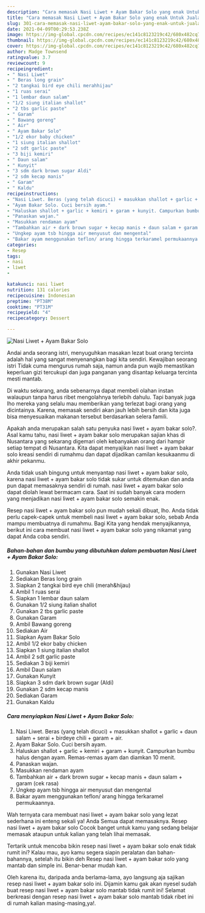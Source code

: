 ```yaml
---
description: "Cara memasak Nasi Liwet + Ayam Bakar Solo yang enak Untuk Jualan"
title: "Cara memasak Nasi Liwet + Ayam Bakar Solo yang enak Untuk Jualan"
slug: 301-cara-memasak-nasi-liwet-ayam-bakar-solo-yang-enak-untuk-jualan
date: 2021-04-09T00:29:53.238Z
image: https://img-global.cpcdn.com/recipes/ec141c8123219c42/680x482cq70/nasi-liwet-ayam-bakar-solo-foto-resep-utama.jpg
thumbnail: https://img-global.cpcdn.com/recipes/ec141c8123219c42/680x482cq70/nasi-liwet-ayam-bakar-solo-foto-resep-utama.jpg
cover: https://img-global.cpcdn.com/recipes/ec141c8123219c42/680x482cq70/nasi-liwet-ayam-bakar-solo-foto-resep-utama.jpg
author: Madge Townsend
ratingvalue: 3.7
reviewcount: 9
recipeingredient:
- " Nasi Liwet"
- " Beras long grain"
- "2 tangkai bird eye chili merahhijau"
- "1 ruas serai"
- "1 lembar daun salam"
- "1/2 siung italian shallot"
- "2 tbs garlic paste"
- " Garam"
- " Bawang goreng"
- " Air"
- " Ayam Bakar Solo"
- "1/2 ekor baby chicken"
- "1 siung italian shallot"
- "2 sdt garlic paste"
- "3 biji kemiri"
- " Daun salam"
- " Kunyit"
- "3 sdm dark brown sugar Aldi"
- "2 sdm kecap manis"
- " Garam"
- " Kaldu"
recipeinstructions:
- "Nasi Liwet. Beras (yang telah dicuci) + masukkan shallot + garlic + daun salam + serai + birdeye chili + garam + air."
- "Ayam Bakar Solo. Cuci bersih ayam."
- "Haluskan shallot + garlic + kemiri + garam + kunyit. Campurkan bumbu halus dengan ayam. Remas-remas ayam dan diamkan 10 menit."
- "Panaskan wajan."
- "Masukkan rendaman ayam"
- "Tambahkan air + dark brown sugar + kecap manis + daun salam + garam (cek rasa)"
- "Ungkep ayam tsb hingga air menyusut dan mengental"
- "Bakar ayam menggunakan teflon/ arang hingga terkaramel permukaannya."
categories:
- Resep
tags:
- nasi
- liwet
- 

katakunci: nasi liwet  
nutrition: 131 calories
recipecuisine: Indonesian
preptime: "PT38M"
cooktime: "PT31M"
recipeyield: "4"
recipecategory: Dessert

---
```



![Nasi Liwet + Ayam Bakar Solo](https://img-global.cpcdn.com/recipes/ec141c8123219c42/680x482cq70/nasi-liwet-ayam-bakar-solo-foto-resep-utama.jpg)

Andai anda seorang istri, menyuguhkan masakan lezat buat orang tercinta adalah hal yang sangat menyenangkan bagi kita sendiri. Kewajiban seorang istri Tidak cuma mengurus rumah saja, namun anda pun wajib memastikan keperluan gizi tercukupi dan juga panganan yang disantap keluarga tercinta mesti mantab.

Di waktu  sekarang, anda sebenarnya dapat membeli olahan instan walaupun tanpa harus ribet mengolahnya terlebih dahulu. Tapi banyak juga lho mereka yang selalu mau memberikan yang terlezat bagi orang yang dicintainya. Karena, memasak sendiri akan jauh lebih bersih dan kita juga bisa menyesuaikan makanan tersebut berdasarkan selera famili. 



Apakah anda merupakan salah satu penyuka nasi liwet + ayam bakar solo?. Asal kamu tahu, nasi liwet + ayam bakar solo merupakan sajian khas di Nusantara yang sekarang digemari oleh kebanyakan orang dari hampir setiap tempat di Nusantara. Kita dapat menyajikan nasi liwet + ayam bakar solo kreasi sendiri di rumahmu dan dapat dijadikan camilan kesukaanmu di akhir pekanmu.

Anda tidak usah bingung untuk menyantap nasi liwet + ayam bakar solo, karena nasi liwet + ayam bakar solo tidak sukar untuk ditemukan dan anda pun dapat memasaknya sendiri di rumah. nasi liwet + ayam bakar solo dapat diolah lewat bermacam cara. Saat ini sudah banyak cara modern yang menjadikan nasi liwet + ayam bakar solo semakin enak.

Resep nasi liwet + ayam bakar solo pun mudah sekali dibuat, lho. Anda tidak perlu capek-capek untuk membeli nasi liwet + ayam bakar solo, sebab Anda mampu membuatnya di rumahmu. Bagi Kita yang hendak menyajikannya, berikut ini cara membuat nasi liwet + ayam bakar solo yang nikamat yang dapat Anda coba sendiri.

<!--inarticleads1-->

##### Bahan-bahan dan bumbu yang dibutuhkan dalam pembuatan Nasi Liwet + Ayam Bakar Solo:

1. Gunakan  Nasi Liwet
1. Sediakan  Beras long grain
1. Siapkan 2 tangkai bird eye chili (merah&amp;hijau)
1. Ambil 1 ruas serai
1. Siapkan 1 lembar daun salam
1. Gunakan 1/2 siung italian shallot
1. Gunakan 2 tbs garlic paste
1. Gunakan  Garam
1. Ambil  Bawang goreng
1. Sediakan  Air
1. Siapkan  Ayam Bakar Solo
1. Ambil 1/2 ekor baby chicken
1. Siapkan 1 siung italian shallot
1. Ambil 2 sdt garlic paste
1. Sediakan 3 biji kemiri
1. Ambil  Daun salam
1. Gunakan  Kunyit
1. Siapkan 3 sdm dark brown sugar (Aldi)
1. Gunakan 2 sdm kecap manis
1. Sediakan  Garam
1. Gunakan  Kaldu




<!--inarticleads2-->

##### Cara menyiapkan Nasi Liwet + Ayam Bakar Solo:

1. Nasi Liwet. Beras (yang telah dicuci) + masukkan shallot + garlic + daun salam + serai + birdeye chili + garam + air.
1. Ayam Bakar Solo. Cuci bersih ayam.
1. Haluskan shallot + garlic + kemiri + garam + kunyit. Campurkan bumbu halus dengan ayam. Remas-remas ayam dan diamkan 10 menit.
1. Panaskan wajan.
1. Masukkan rendaman ayam
1. Tambahkan air + dark brown sugar + kecap manis + daun salam + garam (cek rasa)
1. Ungkep ayam tsb hingga air menyusut dan mengental
1. Bakar ayam menggunakan teflon/ arang hingga terkaramel permukaannya.




Wah ternyata cara membuat nasi liwet + ayam bakar solo yang lezat sederhana ini enteng sekali ya! Anda Semua dapat memasaknya. Resep nasi liwet + ayam bakar solo Cocok banget untuk kamu yang sedang belajar memasak ataupun untuk kalian yang telah lihai memasak.

Tertarik untuk mencoba bikin resep nasi liwet + ayam bakar solo enak tidak rumit ini? Kalau mau, ayo kamu segera siapin peralatan dan bahan-bahannya, setelah itu bikin deh Resep nasi liwet + ayam bakar solo yang mantab dan simple ini. Benar-benar mudah kan. 

Oleh karena itu, daripada anda berlama-lama, ayo langsung aja sajikan resep nasi liwet + ayam bakar solo ini. Dijamin kamu gak akan nyesel sudah buat resep nasi liwet + ayam bakar solo mantab tidak rumit ini! Selamat berkreasi dengan resep nasi liwet + ayam bakar solo mantab tidak ribet ini di rumah kalian masing-masing,ya!.

